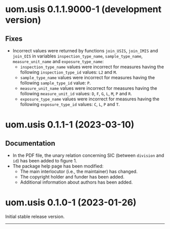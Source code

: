 # uom.usis 0.1.1.9000-1 (development version)

## Fixes

* Incorrect values were returned by functions `join_USIS`, `join_IMIS` and `join_OIS` in variables `inspection_type_name`, `sample_type_name`, `measure_unit_name` and `exposure_type_name`:
    - `inspection_type_name` values were incorrect for measures having the following `inspection_type_id` values: `L2` and `M`.
    - `sample_type_name` values were incorrect for measures having the following `sample_type_id` value: `P`.
    - `measure_unit_name` values were incorrect for measures having the following `measure_unit_id` values: `D`, `F`, `G`, `L`, `M`, `P` and `R`.
    - `exposure_type_name` values were incorrect for measures having the following `exposure_type_id` values: `C`, `L`, `P` and `T`.


# uom.usis 0.1.1-1 (2023-03-10)

## Documentation

* In the PDF file, the unary relation concerning SIC (between `division` and `id`) has been added to figure 1.
* The package help page has been modified:
    - The main interlocutor (i.e., the maintainer) has changed.
    - The copyright holder and funder has been added.
    - Additional information about authors has been added.



# uom.usis 0.1.0-1 (2023-01-26)

Initial stable release version.


---
